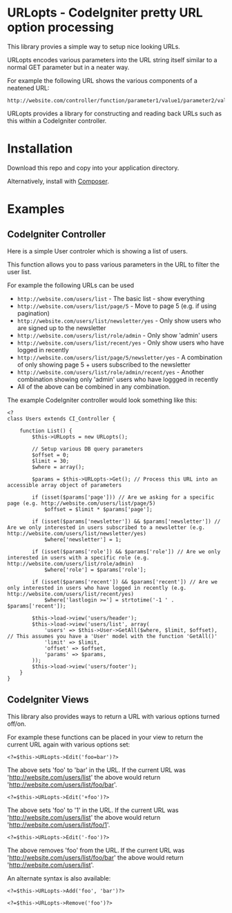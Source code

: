 URLopts - CodeIgniter pretty URL option processing
==================================================
This library provies a simple way to setup nice looking URLs.

URLopts encodes various parameters into the URL string itself similar to a normal GET parameter but in a neater way.

For example the following URL shows the various components of a neatened URL:

	http://website.com/controller/function/parameter1/value1/parameter2/value2/parameter3/value3

URLopts provides a library for constructing and reading back URLs such as this within a CodeIgniter controller.

Installation
============
Download this repo and copy into your application directory.

Alternatively, install with [Composer](http://getcomposer.org).

Examples
========

CodeIgniter Controller
----------------------

Here is a simple User controler which is showing a list of users.

This function allows you to pass various parameters in the URL to filter the user list.

For example the following URLs can be used

* `http://website.com/users/list` - The basic list - show everything
* `http://website.com/users/list/page/5` - Move to page 5 (e.g. if using pagination)
* `http://website.com/users/list/newsletter/yes` - Only show users who are signed up to the newsletter
* `http://website.com/users/list/role/admin` - Only show 'admin' users
* `http://website.com/users/list/recent/yes` - Only show users who have logged in recently
* `http://website.com/users/list/page/5/newsletter/yes` - A combination of only showing page 5 + users subscribed to the newsletter
* `http://website.com/users/list/role/admin/recent/yes` - Another combination showing only 'admin' users who have loggged in recently
* All of the above can be combined in any combination.

The example CodeIgniter controller would look something like this:

	<?
	class Users extends CI_Controller {

		function List() {
			$this->URLopts = new URLopts();

			// Setup various DB query parameters
			$offset = 0;
			$limit = 30;
			$where = array();

			$params = $this->URLopts->Get(); // Process this URL into an accessible array object of parameters

			if (isset($params['page'])) // Are we asking for a specific page (e.g. http://website.com/users/list/page/5)
				$offset = $limit * $params['page'];

			if (isset($params['newsletter']) && $params['newsletter']) // Are we only interested in users subscribed to a newsletter (e.g. http://website.com/users/list/newsletter/yes)
				$where['newsletter'] = 1;

			if (isset($params['role']) && $params['role']) // Are we only interested in users with a specific role (e.g. http://website.com/users/list/role/admin)
				$where['role'] = $params['role'];

			if (isset($params['recent']) && $params['recent']) // Are we only interested in users who have logged in recently (e.g. http://website.com/users/list/recent/yes)
				$where['lastlogin >='] = strtotime('-1 ' . $params['recent']);

			$this->load->view('users/header');
			$this->load->view('users/list', array(
				'users' => $this->User->GetAll($where, $limit, $offset), // This assumes you have a 'User' model with the function 'GetAll()'
				'limit' => $limit,
				'offset' => $offset,
				'params' => $params,
			));
			$this->load->view('users/footer');
		}
	}


CodeIgniter Views
-----------------
This library also provides ways to return a URL with various options turned off/on.

For example these functions can be placed in your view to return the current URL again with various options set:

	<?=$this->URLopts->Edit('foo=bar')?>

The above sets 'foo' to 'bar' in the URL. If the current URL was 'http://website.com/users/list' the above would return 'http://website.com/users/list/foo/bar'.

	<?=$this->URLopts->Edit('+foo')?>

The above sets 'foo' to '1' in the URL. If the current URL was 'http://website.com/users/list' the above would return 'http://website.com/users/list/foo/1'.

	<?=$this->URLopts->Edit('-foo')?>

The above removes 'foo' from the URL. If the current URL was 'http://website.com/users/list/foo/bar' the above would return 'http://website.com/users/list'.

An alternate syntax is also available:

	<?=$this->URLopts->Add('foo', 'bar')?>

	<?=$this->URLopts->Remove('foo')?>
